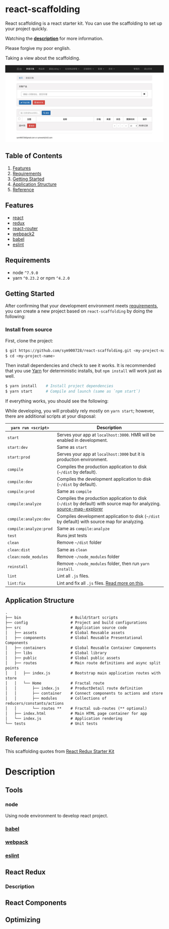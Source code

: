 # react-scaffolding

React scaffolding is a react starter kit. You can use the scaffolding to set up your project quickly.

Watching the **[description](#description)** for more information.

Please forgive my poor english.


Taking a view about the scaffolding.

![home.png](https://github.com/sym900728/react-scaffolding/blob/master/documents/images/home.png)


## Table of Contents
1. [Features](#features)
1. [Requirements](#requirements)
1. [Getting Started](#getting-started)
1. [Application Structure](#application-structure)
1. [Reference](#reference)

## Features
* [react](https://github.com/facebook/react)
* [redux](https://github.com/rackt/redux)
* [react-router](https://github.com/rackt/react-router)
* [webpack2](https://webpack.js.org)
* [babel](https://github.com/babel/babel)
* [eslint](https://eslint.org)

## Requirements

* node `^7.9.0`
* yarn `^0.23.2` or npm `^4.2.0`

## Getting Started

After confirming that your development environment meets [requirements](#requirements), you can create a new project based on `react-scaffolding` by doing the following:

### Install from source

First, clone the project:

```bash
$ git https://github.com/sym900728/react-scaffolding.git <my-project-name>
$ cd <my-project-name>
```

Then install dependencies and check to see it works. It is recommended that you use [Yarn](https://yarnpkg.org) for deterministic installs, but `npm install` will work just as well.

```bash
$ yarn install    # Install project dependencies
$ yarn start      # Compile and launch (same as `npm start`)
```

If everything works, you should see the following:

While developing, you will probably rely mostly on `yarn start`; however, there are additional scripts at your disposal:

|`yarn run <script>`|Description|
|------------------|-----------|
|`start`|Serves your app at `localhost:3000`. HMR will be enabled in development.|
|`start:dev`|Same as `start`|
|`start:prod`|Serves your app at `localhost:3000` but it is production environment.|
|`compile`|Compiles the production application to disk (`~/dist` by default).|
|`compile:dev`|Compiles the development application to disk (`~/dist` by default).|
|`compile:prod`|Same as `compile`|
|`compile:analyze`|Compiles the production application to disk (`~/dist` by default) with source map for analyzing. [source-map-explorer](https://github.com/danvk/source-map-explorer)|
|`compile:analyze:dev`|Compiles development application to disk (`~/dist` by default) with source map for analyzing.|
|`compile:analyze:prod`|Same as `compile:analyze`|
|`test`|Runs jest tests|
|`clean`|Remove `~/dist` folder|
|`clean:dist`|Same as `clean`|
|`clean:node_modules`|Remove `~/node_modules` folder|
|`reinstall`|Remove `~/node_modules` folder, then run `yarn install`.|
|`lint`|Lint all `.js` files.|
|`lint:fix`|Lint and fix all `.js` files. [Read more on this](http://eslint.org/docs/user-guide/command-line-interface.html#fix).|


## Application Structure

```
.
├── bin                      # Build/Start scripts
├── config                   # Project and build configurations
├── src                      # Application source code
│   ├── assets               # Global Reusable assets
│   ├── components           # Global Reusable Presentational Components
│   ├── containers           # Global Reusable Container Components
│   ├── libs                 # Global library
│   ├── public               # Global public assets
│   ├── routes               # Main route definitions and async split points
│   │   ├── index.js         # Bootstrap main application routes with store
│   │   └── Home             # Fractal route
│   │       ├── index.js     # ProductDetail route definition
│   │       ├── container    # Connect components to actions and store
│   │       ├── modules      # Collections of reducers/constants/actions
│   │       └── routes **    # Fractal sub-routes (** optional)
│   ├── index.html           # Main HTML page container for app
│   └── index.js             # Application rendering
└── tests                    # Unit tests
```

## Reference

This scaffolding quotes from [React Redux Starter Kit](https://github.com/davezuko/react-redux-starter-kit)


# Description

## Tools

### node

Using node environment to develop react project.

### [babel](https://github.com/sym900728/react-scaffolding/blob/master/documents/Babel.md)

### [webpack](https://github.com/sym900728/react-scaffolding/blob/master/documents/Webpack.md)

### [eslint](https://github.com/sym900728/react-scaffolding/blob/master/documents/Eslint.md)

## React Redux

### Description



## React Components

## Optimizing


